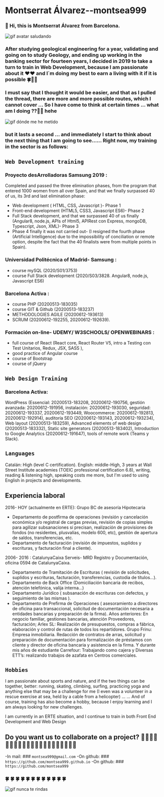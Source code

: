 # Montserrat Álvarez--montsea999

### 👋 Hi, this is Montserrat Álvarez from Barcelona. 

![gif avatar saludando](https://github.com/montsea999/inspirations/blob/master/assets/gifavatar.gif) 

### After studying geological engineering for a year, validating and going on to study Geology, and ending up working in the banking sector for fourteen years, I decided in 2019 to take a turn to train in Web Development, because I am passionate about it ❤️❤️ and I´m doing my best to earn a living with it if it is possible 🍀🤞🚀 

### I must say that I thought it would be easier, and that as I pulled the thread, there are more and more possible routes, which I cannot cover ... So I have come to think at certain times ... what am I doing ??🏄‍♀‍ hehe

![gif dónde me he metido](https://github.com/montsea999/inspirations/blob/master/assets/gifAvatarYes.gif) 

### but it lasts a second ... and immediately I start to think about the next thing that I am going to see...... Right now, my training in the sector is as follows:

## `Web Development training`

### Proyecto desArrolladoras Samsung 2019 : 
Completed and passed the three elimination phases, from the program that entered 1000 women from all over Spain, and that we finally surpassed 40 of us, its 3rd and last elimination phase: 
-	Web development ( HTML,  CSS,  Javascript )- Phase 1
-	Front-end development (HTML5,  CSS3,  Javascript ES6)- Phase 2
-	Full Stack development, and that we surpassed 40 of us finally (Angular8,  node.js,  APIs of Html5, APIRest con Express,  mongoDB, Typescript, Json, XML)- Phase 3
- Phase 4 finally it was not carried out- (I resigned the fourth phase (Artificial Intelligence) due to the impossibility of conciliation or remote option, despite the fact that the 40 finalists were from multiple points in Spain).

### Universidad Politécnica of Madrid- Samsung : 
-	course mySQL (2020/S01/3753)
-   course Full Stack development (2020/S03/3828. Angular8, node.js, Javascript ES6)

### Barcelona Activa : 
-	course PHP (20200513-183035) 
-	course GIT & Github (20200513-183237) 
-	METHODOLOGIES AGILE (20200612-193613) 
-	SCRUM (20200612-192255, 20200612-192639). 

### Formación on-line- UDEMY/ W3SCHOOLS/ OPENWEBINARS : 
-	full course of React (React core, React Router V5, intro a Testing con Test Unitarios, Redux, JSX, SASS ), 
-	good practice of Angular course
-	course of Bootstrap
-	course of jQuery

## `Web Design Training`
### Barcelona Activa: 
WordPress (Essencial: 20200513-183208, 20200612-190756, gestión avanzada: 20200612-191956, instalación: 20200612-193030, seguridad: 20200612-193337, 20200612-193449, Woocommerce: 20200612-192813, 20200612-192914), auditoría SEO (20200612-193143, 20200612-193234), Web layout (20200513-183259), Advanced elements of web design (20200513-183332), Static site generators (20200513-183402), Introduction to Google Analytics (20200612-191647), tools of remote work (Teams y Slack).

## `Languages `
Catalán: High (level C certification).
English: middle-High, 3 years at Wall Street Institute academies (TOEIC professional certification 6.8), writing, reading & listening high, speaking costs me more, but I'm used to using English in projects and developments.

## Experiencia laboral 
2016- HOY (actualmente en ERTE): Grupo BC de asesoría Hipotecaria

-	Departamento de postfirma de operaciones (revisión y cancelación económica y/o registral de cargas previas, revisión de copias simples para agilizar subsanaciones si precisan, realización de provisiones de fondos (no residentes, plusvalías, modelo 600, etc), gestión de apertura de saldos, transferencias, etc.
-	Departamento de facturación (revisión de impuestos, suplidos y escrituras, y facturación final a cliente). 

2006- 2016 : CatalunyaCaixa Serveis- MRD Registro y Documentación, oficina 0594 de CatalunyaCaixa.
 
-	Departamento de Tramitación de Escrituras ( revisión de solicitudes, suplidos y escrituras, facturación, transferencias, custodia de títulos...). 
-	Departamento de Back Office (Domiciliación bancaria de recibos, atención telefónica, valija interna...) 
-	Departamento Jurídico ( subsanación de escrituras con defectos, y seguimiento de las mismas ).
-	Departamento de Prefirma de Operaciones ( asesoramiento a directores de oficina para transaccional, solicitud de documentación necesaria a entidades bancarias y preparación de la firma).
Años anteriores: En negocio  familiar, gestiones bancarias, atención Proveedores, facturación;  Arlex SL: Realización de presupuestos, compras a fábrica, elaboración y control de rutas de todos los repartidores. Grupo Frinu: Empresa inmobiliaria. Redacción de contratos de arras, solicitud y preparación de documentación para formalización de préstamos con cliente y director de oficina bancaria y asistencia en la firma. Y durante mis años de estudiante Carrefour: Trabajando como cajera y Diversas ETT’s: realizando trabajos de azafata en Centros comerciales. 

## `Hobbies `
I am passionate about sports and nature, and if the two things can be together, better: running, skating, climbing, surfing, practicing yoga and anything else that may be a challenge for me (I even was a volunteer in a rescue exercise at sea, held by a cable from a helicopter) ... 
... And of course, training has also become a hobby, because I enjoy learning and I am always looking for new challenges.

I am currently in an ERTE situation, and I continue to train in both Front End Development and Web Design

## Do you want us to collaborate on a project? 🚀🚀🚀🚀🚀🚀🚀🚀🚀🚀🚀🚀🚀🚀🚀🚀🚀🚀🚀🚀🚀
-In mail: ### `montsea999@gmail.com`
-On github: ### `https://github.com/montsea999.github.io`
-On github: ### `https://github.com/montsea999`






###  🍀  🍀  🍀  🍀  🍀  🍀  🍀  🍀  🍀  🍀  🍀  🍀 

 
















![gif nunca te rindas](https://github.com/montsea999/inspirations/blob/master/assets/caracol.gif) 



